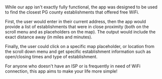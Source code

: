 While our app isn't exactly fully functional, the app was designed to be used to find the closest PG county establishments that offered free WiFi.

First, the user would enter in their current address, then the app would provide a list of establishments that were in close proximity (both on the scroll menu and as placeholders on the map). The output would include the exact distance away (in miles and minutes).

Finally, the user could click on a specific map placeholder, or location from the scroll down menu and get specific establishment information such as open/closing times and type of establishment.

For anyone who doesn't have an ISP or is frequently in need of WiFi connection, this app aims to make your life more simple!